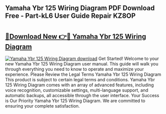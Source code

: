## Yamaha Ybr 125 Wiring Diagram PDF Download Free - Part-kL6 User Guide Repair KZ8OP

# <h2><a href="http://dfj4jqv.blite.top/?on=Yamaha+Ybr+125+Wiring+Diagram">🔗Download New 👉🔴 Yamaha Ybr 125 Wiring Diagram</a></h2>

[![Yamaha Ybr 125 Wiring Diagram download](https://i.imgur.com/lujVjoI.png)](http://dfj4jqv.blite.top/?on=Yamaha+Ybr+125+Wiring+Diagram)
Get Started! Welcome to your new Yamaha Ybr 125 Wiring Diagram user manual. This guide will walk you through everything you need to know to operate and maximize your experience. Please Review the Legal Terms Yamaha Ybr 125 Wiring Diagram This product is subject to certain legal terms and conditions. Yamaha Ybr 125 Wiring Diagram comes with an array of advanced features, including voice recognition, customizable settings, multi-language support, and automatic backups, all accessible through the user interface. Your Success is Our Priority Yamaha Ybr 125 Wiring Diagram. We are committed to ensuring your complete satisfaction.
